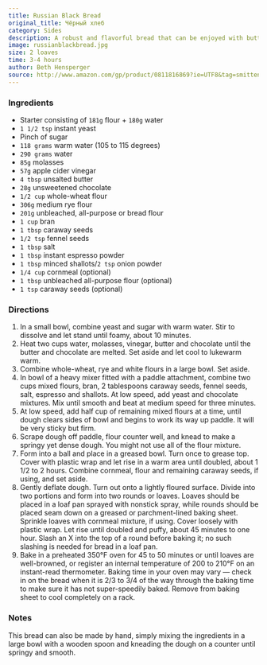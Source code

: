 ```yaml
---
title: Russian Black Bread
original_title: Чёрный хлеб
category: Sides 
description: A robust and flavorful bread that can be enjoyed with butter and caviar or used to make a hearty sandwich. This recipe makes 2 loaves.
image: russianblackbread.jpg
size: 2 loaves
time: 3-4 hours
author: Beth Hensperger
source: http://www.amazon.com/gp/product/0811816869?ie=UTF8&tag=smitten-20&linkCode=as2&camp=1789&creative=390957&creativeASIN=0811816869
---
```


### Ingredients

* Starter consisting of `181g` flour + `180g` water
* `1 1/2 tsp` instant yeast
* Pinch of sugar
* `118 grams` warm water (105 to 115 degrees)
* `290 grams` water
* `85g` molasses
* `57g` apple cider vinegar
* `4 tbsp` unsalted butter
* `28g` unsweetened chocolate
* `1/2 cup` whole-wheat flour
* `306g` medium rye flour
* `201g` unbleached, all-purpose or bread flour
* `1 cup` bran
* `1 tbsp` caraway seeds
* `1/2 tsp` fennel seeds
* `1 tbsp` salt
* `1 tbsp` instant espresso powder
* `1 tbsp` minced shallots/`2 tsp` onion powder
* `1/4 cup` cornmeal (optional)
* `1 tbsp` unbleached all-purpose flour (optional)
* `1 tsp` caraway seeds (optional)

### Directions

1. In a small bowl, combine yeast and sugar with warm water. Stir to dissolve and let stand until foamy, about 10 minutes.
2. Heat two cups water, molasses, vinegar, butter and chocolate until the butter and chocolate are melted. Set aside and let cool to lukewarm warm.
3. Combine whole-wheat, rye and white flours in a large bowl. Set aside.
4. In bowl of a heavy mixer fitted with a paddle attachment, combine two cups mixed flours, bran, 2 tablespoons caraway seeds, fennel seeds, salt, espresso and shallots. At low speed, add yeast and chocolate mixtures. Mix until smooth and beat at medium speed for three minutes.
5. At low speed, add half cup of remaining mixed flours at a time, until dough clears sides of bowl and begins to work its way up paddle. It will be very sticky but firm.
6. Scrape dough off paddle, flour counter well, and knead to make a springy yet dense dough. You might not use all of the flour mixture.
7. Form into a ball and place in a greased bowl. Turn once to grease top. Cover with plastic wrap and let rise in a warm area until doubled, about 1 1/2 to 2 hours. Combine cornmeal, flour and remaining caraway seeds, if using, and set aside.
8. Gently deflate dough. Turn out onto a lightly floured surface. Divide into two portions and form into two rounds or loaves. Loaves should be placed in a loaf pan sprayed with nonstick spray, while rounds should be placed seam down on a greased or parchment-lined baking sheet. Sprinkle loaves with cornmeal mixture, if using. Cover loosely with plastic wrap. Let rise until doubled and puffy, about 45 minutes to one hour. Slash an X into the top of a round before baking it; no such slashing is needed for bread in a loaf pan.
9. Bake in a preheated 350°F oven for 45 to 50 minutes or until loaves are well-browned, or register an internal temperature of 200 to 210°F on an instant-read thermometer. Baking time in your oven may vary — check in on the bread when it is 2/3 to 3/4 of the way through the baking time to make sure it has not super-speedily baked. Remove from baking sheet to cool completely on a rack.

### Notes

This bread can also be made by hand, simply mixing the ingredients in a large bowl with a wooden spoon and kneading the dough on a counter until springy and smooth.